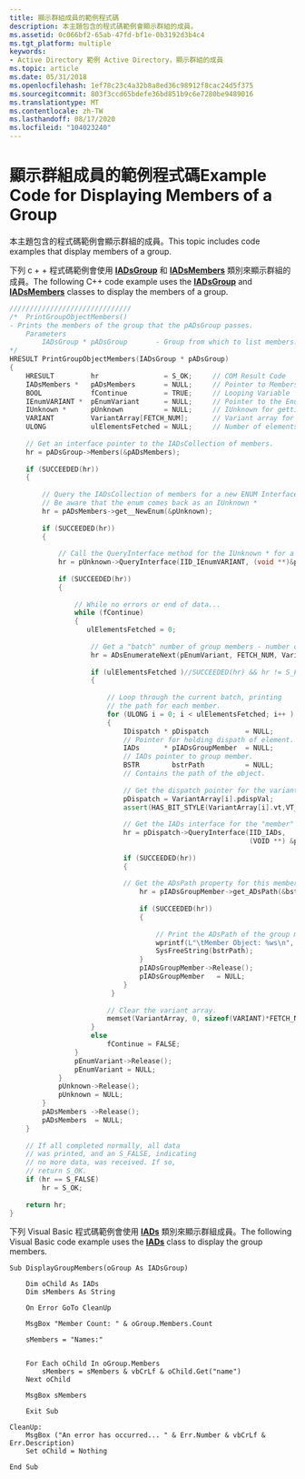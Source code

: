 ```yaml
---
title: 顯示群組成員的範例程式碼
description: 本主題包含的程式碼範例會顯示群組的成員。
ms.assetid: 0c066bf2-65ab-47fd-bf1e-0b3192d3b4c4
ms.tgt_platform: multiple
keywords:
- Active Directory 範例 Active Directory，顯示群組的成員
ms.topic: article
ms.date: 05/31/2018
ms.openlocfilehash: 1ef78c23c4a32b8a8ed36c98912f8cac24d5f375
ms.sourcegitcommit: 803f3ccd65bdefe36bd851b9c6e7280be9489016
ms.translationtype: MT
ms.contentlocale: zh-TW
ms.lasthandoff: 08/17/2020
ms.locfileid: "104023240"
---
```

# <a name="example-code-for-displaying-members-of-a-group"></a><span data-ttu-id="9d27c-104">顯示群組成員的範例程式碼</span><span class="sxs-lookup"><span data-stu-id="9d27c-104">Example Code for Displaying Members of a Group</span></span>

<span data-ttu-id="9d27c-105">本主題包含的程式碼範例會顯示群組的成員。</span><span class="sxs-lookup"><span data-stu-id="9d27c-105">This topic includes code examples that display members of a group.</span></span>

<span data-ttu-id="9d27c-106">下列 c + + 程式碼範例會使用 [**IADsGroup**](/windows/desktop/api/iads/nn-iads-iadsgroup) 和 [**IADsMembers**](/windows/desktop/api/iads/nn-iads-iadsmembers) 類別來顯示群組的成員。</span><span class="sxs-lookup"><span data-stu-id="9d27c-106">The following C++ code example uses the [**IADsGroup**](/windows/desktop/api/iads/nn-iads-iadsgroup) and [**IADsMembers**](/windows/desktop/api/iads/nn-iads-iadsmembers) classes to display the members of a group.</span></span>


```C++
//////////////////////////////
/*  PrintGroupObjectMembers()    
- Prints the members of the group that the pADsGroup passes.
    Parameters
        IADsGroup * pADsGroup       - Group from which to list members.
*/
HRESULT PrintGroupObjectMembers(IADsGroup * pADsGroup)
{
    HRESULT         hr                = S_OK;     // COM Result Code
    IADsMembers *   pADsMembers       = NULL;     // Pointer to Members of the IADsGroup
    BOOL            fContinue         = TRUE;     // Looping Variable
    IEnumVARIANT *  pEnumVariant      = NULL;     // Pointer to the Enum variant
    IUnknown *      pUnknown          = NULL;     // IUnknown for getting the ENUM initially
    VARIANT         VariantArray[FETCH_NUM];      // Variant array for temp holding returned data
    ULONG           ulElementsFetched = NULL;     // Number of elements retrieved
 
    // Get an interface pointer to the IADsCollection of members.
    hr = pADsGroup->Members(&pADsMembers);
 
    if (SUCCEEDED(hr))
    {
 
        // Query the IADsCollection of members for a new ENUM Interface.
        // Be aware that the enum comes back as an IUnknown *
        hr = pADsMembers->get__NewEnum(&pUnknown);
 
        if (SUCCEEDED(hr))
        {
 
            // Call the QueryInterface method for the IUnknown * for a IEnumVARIANT interface.
            hr = pUnknown->QueryInterface(IID_IEnumVARIANT, (void **)&pEnumVariant);
 
            if (SUCCEEDED(hr))
            {
 
                // While no errors or end of data...
                while (fContinue) 
                {
                   ulElementsFetched = 0;
 
                    // Get a "batch" number of group members - number of rows that FETCH_NUM specifies
                    hr = ADsEnumerateNext(pEnumVariant, FETCH_NUM, VariantArray, &ulElementsFetched);
 
                    if (ulElementsFetched )//SUCCEEDED(hr) && hr != S_FALSE)
                    {
 
                        // Loop through the current batch, printing 
                        // the path for each member.
                        for (ULONG i = 0; i < ulElementsFetched; i++ ) 
                        {
                            IDispatch * pDispatch         = NULL; 
                            // Pointer for holding dispath of element.
                            IADs      * pIADsGroupMember  = NULL; 
                            // IADs pointer to group member.
                            BSTR        bstrPath          = NULL; 
                            // Contains the path of the object.
 
                            // Get the dispatch pointer for the variant.
                            pDispatch = VariantArray[i].pdispVal;
                            assert(HAS_BIT_STYLE(VariantArray[i].vt,VT_DISPATCH));
 
                            // Get the IADs interface for the "member" of this group.
                            hr = pDispatch->QueryInterface(IID_IADs,
                                                           (VOID **) &pIADsGroupMember) ;
 
                            if (SUCCEEDED(hr))
                            {
 
                            // Get the ADsPath property for this member.
                                hr = pIADsGroupMember->get_ADsPath(&bstrPath) ;
 
                                if (SUCCEEDED(hr))
                                {
 
                                    // Print the ADsPath of the group member.
                                    wprintf(L"\tMember Object: %ws\n", bstrPath);
                                    SysFreeString(bstrPath);
                                }
                                pIADsGroupMember->Release();
                                pIADsGroupMember   = NULL;
                            }
                         }
 
                        // Clear the variant array.
                        memset(VariantArray, 0, sizeof(VARIANT)*FETCH_NUM);
                    }
                    else
                        fContinue = FALSE;
                }
                pEnumVariant->Release();
                pEnumVariant = NULL;
            }
            pUnknown->Release();
            pUnknown = NULL;
        }
        pADsMembers ->Release();
        pADsMembers  = NULL;
    }
 
    // If all completed normally, all data
    // was printed, and an S_FALSE, indicating 
    // no more data, was received. If so,
    // return S_OK.
    if (hr == S_FALSE)
        hr = S_OK;
 
    return hr;
}
```



<span data-ttu-id="9d27c-107">下列 Visual Basic 程式碼範例會使用 [**IADs**](/windows/desktop/api/iads/nn-iads-iads) 類別來顯示群組成員。</span><span class="sxs-lookup"><span data-stu-id="9d27c-107">The following Visual Basic code example uses the [**IADs**](/windows/desktop/api/iads/nn-iads-iads) class to display the group members.</span></span>


```VB
Sub DisplayGroupMembers(oGroup As IADsGroup)

    Dim oChild As IADs
    Dim sMembers As String

    On Error GoTo CleanUp

    MsgBox "Member Count: " & oGroup.Members.Count

    sMembers = "Names:"


    For Each oChild In oGroup.Members
        sMembers = sMembers & vbCrLf & oChild.Get("name")
    Next oChild

    MsgBox sMembers

    Exit Sub

CleanUp:
    MsgBox ("An error has occurred... " & Err.Number & vbCrLf & Err.Description)
    Set oChild = Nothing

End Sub
```



 

 